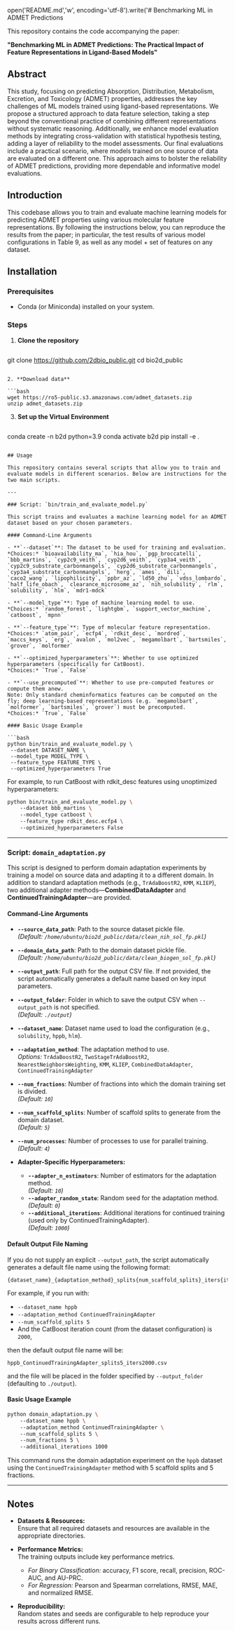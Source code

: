 open('README.md','w', encoding='utf-8').write('# Benchmarking ML in ADMET Predictions

This repository contains the code accompanying the paper:

**"Benchmarking ML in ADMET Predictions: The Practical Impact of Feature Representations in Ligand-Based Models"**

## Abstract

This study, focusing on predicting Absorption, Distribution, Metabolism, Excretion, and Toxicology (ADMET) properties, addresses the key challenges of ML models trained using ligand-based representations. We propose a structured approach to data feature selection, taking a step beyond the conventional practice of combining different representations without systematic reasoning. Additionally, we enhance model evaluation methods by integrating cross-validation with statistical hypothesis testing, adding a layer of reliability to the model assessments. Our final evaluations include a practical scenario, where models trained on one source of data are evaluated on a different one. This approach aims to bolster the reliability of ADMET predictions, providing more dependable and informative model evaluations.

## Introduction

This codebase allows you to train and evaluate machine learning models for predicting ADMET properties using various molecular feature representations. By following the instructions below, you can reproduce the results from the paper; in particular, the test results of various model configurations in Table 9, as well as any model + set of features on any dataset.

## Installation

### Prerequisites

- Conda (or Miniconda) installed on your system.

### Steps

1. **Clone the repository**

   ```bash
git clone https://github.com/2dbio_public.git
cd bio2d_public
   ```

2. **Download data**

   ```bash
wget https://ro5-public.s3.amazonaws.com/admet_datasets.zip
unzip admet_datasets.zip
   ```

3. **Set up the Virtual Environment**

   ```bash
conda create -n b2d python=3.9
conda activate b2d
pip install -e .
   ```

## Usage

This repository contains several scripts that allow you to train and evaluate models in different scenarios. Below are instructions for the two main scripts.

---

### Script: `bin/train_and_evaluate_model.py`

This script trains and evaluates a machine learning model for an ADMET dataset based on your chosen parameters.

#### Command-Line Arguments

- **`--dataset`**: The dataset to be used for training and evaluation.  
  *Choices:* `bioavailability_ma`, `hia_hou`, `pgp_broccatelli`, `bbb_martins`, `cyp2c9_veith`, `cyp2d6_veith`, `cyp3a4_veith`, `cyp2c9_substrate_carbonmangels`, `cyp2d6_substrate_carbonmangels`, `cyp3a4_substrate_carbonmangels`, `herg`, `ames`, `dili`, `caco2_wang`, `lipophilicity`, `ppbr_az`, `ld50_zhu`, `vdss_lombardo`, `half_life_obach`, `clearance_microsome_az`, `nih_solubility`, `rlm`, `solubility`, `hlm`, `mdr1-mdck`

- **`--model_type`**: Type of machine learning model to use.  
  *Choices:* `random_forest`, `lightgbm`, `support_vector_machine`, `catboost`, `mpnn`

- **`--feature_type`**: Type of molecular feature representation.  
  *Choices:* `atom_pair`, `ecfp4`, `rdkit_desc`, `mordred`, `maccs_keys`, `erg`, `avalon`, `mol2vec`, `megamolbart`, `bartsmiles`, `grover`, `molformer`

- **`--optimized_hyperparameters`**: Whether to use optimized hyperparameters (specifically for CatBoost).  
  *Choices:* `True`, `False`

- **`--use_precomputed`**: Whether to use pre-computed features or compute them anew.  
  Note: Only standard cheminformatics features can be computed on the fly; deep learning-based representations (e.g. `megamolbart`, `molformer`, `bartsmiles`, `grover`) must be precomputed.  
  *Choices:* `True`, `False`

#### Basic Usage Example

```bash
python bin/train_and_evaluate_model.py \ 
    --dataset DATASET_NAME \ 
    --model_type MODEL_TYPE \ 
    --feature_type FEATURE_TYPE \ 
    --optimized_hyperparameters True
```

For example, to run CatBoost with rdkit_desc features using unoptimized hyperparameters:

```bash
python bin/train_and_evaluate_model.py \ 
    --dataset bbb_martins \ 
    --model_type catboost \ 
    --feature_type rdkit_desc.ecfp4 \ 
    --optimized_hyperparameters False
```

---

### Script: `domain_adaptation.py`

This script is designed to perform domain adaptation experiments by training a model on source data and adapting it to a different domain. In addition to standard adaptation methods (e.g., `TrAdaBoostR2`, `KMM`, `KLIEP`), two additional adapter methods—**CombinedDataAdapter** and **ContinuedTrainingAdapter**—are provided.

#### Command-Line Arguments

- **`--source_data_path`**: Path to the source dataset pickle file.  
  *(Default: `/home/ubuntu/bio2d_public/data/clean_nih_sol_fp.pkl`)*

- **`--domain_data_path`**: Path to the domain dataset pickle file.  
  *(Default: `/home/ubuntu/bio2d_public/data/clean_biogen_sol_fp.pkl`)*

- **`--output_path`**: Full path for the output CSV file. If not provided, the script automatically generates a default name based on key input parameters.

- **`--output_folder`**: Folder in which to save the output CSV when `--output_path` is not specified.  
  *(Default: `./output`)*

- **`--dataset_name`**: Dataset name used to load the configuration (e.g., `solubility`, `hppb`, `hlm`).

- **`--adaptation_method`**: The adaptation method to use.  
  *Options:* `TrAdaBoostR2`, `TwoStageTrAdaBoostR2`, `NearestNeighborsWeighting`, `KMM`, `KLIEP`, `CombinedDataAdapter`, `ContinuedTrainingAdapter`

- **`--num_fractions`**: Number of fractions into which the domain training set is divided.  
  *(Default: `10`)*

- **`--num_scaffold_splits`**: Number of scaffold splits to generate from the domain dataset.  
  *(Default: `5`)*

- **`--num_processes`**: Number of processes to use for parallel training.  
  *(Default: `4`)*

- **Adapter-Specific Hyperparameters:**
  - **`--adapter_n_estimators`**: Number of estimators for the adaptation method.  
    *(Default: `10`)*
  - **`--adapter_random_state`**: Random seed for the adaptation method.  
    *(Default: `0`)*
  - **`--additional_iterations`**: Additional iterations for continued training (used only by ContinuedTrainingAdapter).  
    *(Default: `1000`)*

#### Default Output File Naming

If you do not supply an explicit `--output_path`, the script automatically generates a default file name using the following format:

```
{dataset_name}_{adaptation_method}_splits{num_scaffold_splits}_iters{iterations}.csv
```

For example, if you run with:
- `--dataset_name hppb`
- `--adaptation_method ContinuedTrainingAdapter`
- `--num_scaffold_splits 5`
- And the CatBoost iteration count (from the dataset configuration) is `2000`,

then the default output file name will be:

```
hppb_ContinuedTrainingAdapter_splits5_iters2000.csv
```

and the file will be placed in the folder specified by `--output_folder` (defaulting to `./output`).

#### Basic Usage Example

```bash
python domain_adaptation.py \ 
    --dataset_name hppb \ 
    --adaptation_method ContinuedTrainingAdapter \ 
    --num_scaffold_splits 5 \ 
    --num_fractions 5 \ 
    --additional_iterations 1000
```

This command runs the domain adaptation experiment on the `hppb` dataset using the `ContinuedTrainingAdapter` method with 5 scaffold splits and 5 fractions.

---

## Notes

- **Datasets & Resources:**  
  Ensure that all required datasets and resources are available in the appropriate directories.

- **Performance Metrics:**  
  The training outputs include key performance metrics.
  - *For Binary Classification:* accuracy, F1 score, recall, precision, ROC-AUC, and AU-PRC.
  - *For Regression:* Pearson and Spearman correlations, RMSE, MAE, and normalized RMSE.

- **Reproducibility:**  
  Random states and seeds are configurable to help reproduce your results across different runs.

